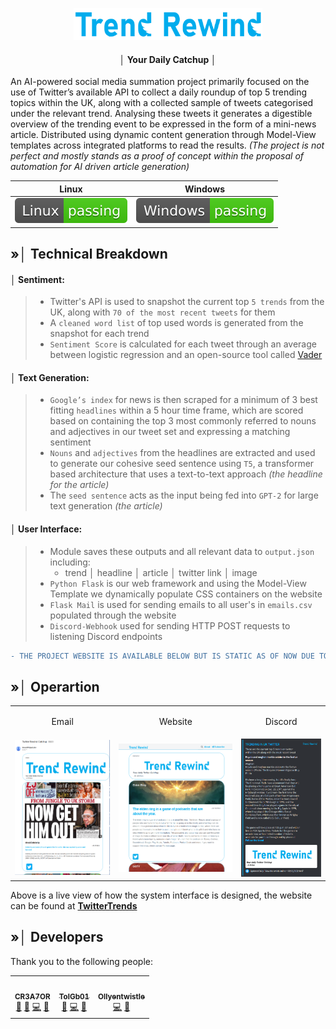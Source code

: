 <p align="center" width="100%">
    <img width="60%" src="/website/static/img/RewindLogoSmall.png">
</p>
<div align="center">
  <h4>│ Your Daily Catchup │</h4>
</div>

An AI-powered social media summation project primarily focused on the use of Twitter’s available API to collect a daily roundup of top 5 trending topics within the UK, along with a collected sample of tweets categorised under the relevant trend. Analysing these tweets it generates a digestible overview of the trending event to be expressed in the form of a mini-news article. Distributed using dynamic content generation through Model-View templates across integrated platforms to read the results. *(The project is not perfect and mostly stands as a proof of concept within the proposal of automation for AI driven article generation)*

| Linux  | Windows |
|--------|---------|
| ![GitHub Workflow Status](https://github.com/CR3A7OR/AutoSleuth/blob/main/README_Photos/Linux%20passing.svg) | ![GitHub Workflow Status](https://github.com/CR3A7OR/AutoSleuth/blob/main/README_Photos/Windows%20passing.svg) |

## »│ Technical Breakdown

#### │ **Sentiment**:
> - Twitter's API is used to snapshot the current top `5 trends` from the UK, along with `70 of the most recent tweets` for them
> - A `cleaned word list` of top used words is generated from the snapshot for each trend
> - `Sentiment Score` is calculated for each tweet through an average between logistic regression and an open-source tool called [Vader](https://github.com/cjhutto/vaderSentiment)

#### │ **Text Generation**: 
> - `Google’s index` for news is then scraped for a minimum of 3 best fitting `headlines` within a 5 hour time frame, which are scored based on containing
the top 3 most commonly referred to nouns and adjectives in our tweet set and expressing a matching sentiment
> - `Nouns` and `adjectives` from the headlines are extracted and used to generate our cohesive seed sentence using `T5`, a transformer based architecture that uses a text-to-text approach *(the headline for the article)*
> - The `seed sentence` acts as the input being fed into `GPT-2` for large text generation *(the article)*

#### │ **User Interface**: 
> - Module saves these outputs and all relevant data to `output.json` including: 
>   - trend │ headline │ article │ twitter link │ image
> - `Python Flask` is our web framework and using the Model-View Template we dynamically populate CSS containers on the website
> - `Flask Mail` is used for sending emails to all user's in `emails.csv` populated through the website
> - `Discord-Webhook` used for sending HTTP POST requests to listening Discord endpoints

```diff
- THE PROJECT WEBSITE IS AVAILABLE BELOW BUT IS STATIC AS OF NOW DUE TO SERVER ARCHITECTURE LIMITATIONS -
```
 
## »│ Operartion

<table>
    <tr>
      <td><p align="center">Email</p></td>
      <td><p align="center">Website</p></td>
      <td><p align="center">Discord</p></td>
    </tr>
    <tr>
      <td><img src="/READMEIMG/email.png" /></td>
      <td><img src="/READMEIMG/web.png" /> </td>
      <td><img src="/READMEIMG/discordEmbed.png" /> </td>
    </tr>
</table>

Above is a live view of how the system interface is designed, the website can be found at [**TwitterTrends**](https://twitr.trioffline.com/)

## »│ Developers
Thank you to the following people:
<table>
  <tr>
      <td align="center"><a href="https://github.com/Ollyentwistle"><img src="https://avatars.githubusercontent.com/u/67477209?v=4" width="100px;" alt=""/><br /><sub><b>CR3A7OR</b></sub></a><br /><a href="#design-CR3A7OR" title="Design">🎨</a> <a href="#maintenance-CR3A7OR" title="Maintenance">🚧</a> <a href="WEB-CR3A7OR" title="Code">💻</a> <a href="#ideas-CR3A7OR" title="Ideas, Planning, & Feedback">🤔</a></td>
    <td align="center"><a href="https://github.com/TolGb01"><img src="https://avatars1.githubusercontent.com/u/50290936?v=4?s=100" width="100px;" alt=""/><br /><sub><b>TolGb01</b></sub></a><br /><a href="#maintenance-Tolu" title="Maintenance">🚧</a> <a href="AI-Tolu" title="Code">💻</a> <a href="#ideas-Tolu" title="Ideas, Planning, & Feedback">🤔</a></td>
    <td align="center"><a href="https://github.com/Ollyentwistle"><img src="https://avatars.githubusercontent.com/u/61790858?v=4" width="100px;" alt=""/><br /><sub><b>Ollyentwistle</b></sub></a><br /><a href="Sentiment-Olly" title="Code">💻</a> <a href="#ideas-Olly" title="Ideas, Planning, & Feedback">🤔</a></td>
  </tr>
</table>
